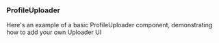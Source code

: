 
### ProfileUploader

Here's an example of a basic ProfileUploader component, demonstrating how to add your own Uploader UI
